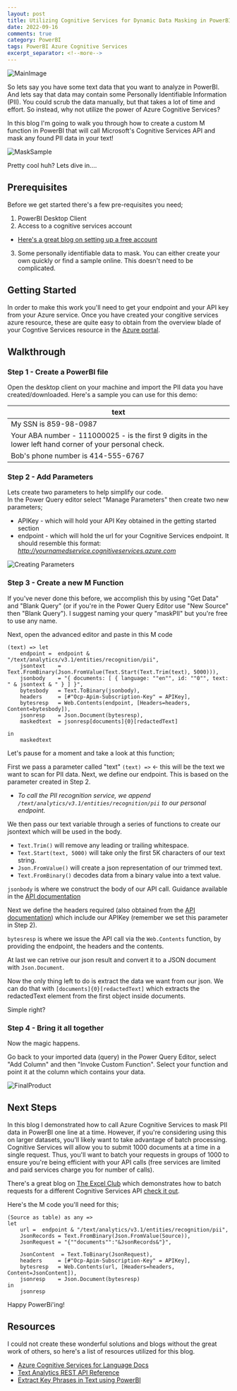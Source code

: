 ```yaml
---
layout: post
title: Utilizing Cognitive Services for Dynamic Data Masking in PowerBI
date: 2022-09-16
comments: true
category: PowerBI
tags: PowerBI Azure Cognitive Services
excerpt_separator: <!--more-->
---
```


![MainImage](/assets/images/PBI%20Dynamic%20Data%20Masking/Unleash%20True%20Power%20with%20PII%20Entity%20Recognition.png)

So lets say you have some text data that you want to analyze in PowerBI.  And lets say that data may contain some Personally Identifiable Information (PII).  You could scrub the data manually, but that takes a lot of time and effort.  So instead, why not utilize the power of Azure Cognitive Services?

<!--more-->

In this blog I'm going to walk you through how to create a custom M function in PowerBI that will call Microsoft's Cognitive Services API and mask any found PII data in your text!  

![MaskSample](/assets/images/PBI%20Dynamic%20Data%20Masking/MaskingSampleName.png)

Pretty cool huh?  Lets dive in....

## Prerequisites

Before we get started there's a few pre-requisites you need;

1. PowerBI Desktop Client
2. Access to a cognitive services account
- [Here's a great blog on setting up a free account](https://azure.microsoft.com/en-us/blog/start-building-with-azure-cognitive-services-for-free/)
3. Some personally identifiable data to mask.  You can either create your own quickly or find a sample online.  This doesn't need to be complicated.

## Getting Started

In order to make this work you'll need to get your endpoint and your API key from your Azure service. Once you have created your congitive services azure resource, these are quite easy to obtain from the overview blade of your Cogntive Services resource in the [Azure portal](https://portal.azure.com).

## Walkthrough

### Step 1 - Create a PowerBI file
Open the desktop client on your machine and import the PII data you have created/downloaded. 
Here's a sample you can use for this demo:

|text|
|------------|
|My SSN is 859-98-0987|
|Your ABA number - 111000025 - is the first 9 digits in the lower left hand corner of your personal check.|
|Bob's phone number is 414-555-6767|


### Step 2 - Add Parameters

Lets create two parameters to help simplify our code.  
In the Power Query editor select "Manage Parameters" then create two new parameters;
- APIKey - which will hold your API Key obtained in the getting started section
- endpoint - which will hold the url for your Cognitive Services endpoint.  It should resemble this format: 
*http://yournamedservice.cognitiveservices.azure.com*

![Creating Parameters](/assets/images/PBI%20Dynamic%20Data%20Masking/ManageParameters.png)

### Step 3 - Create a new M Function
If you've never done this before, we accomplish this by using "Get Data" and "Blank Query" (or if you're in the Power Query Editor use "New Source" then "Blank Query").  I suggest naming your query "maskPII" but you're free to use any name.

Next, open the advanced editor and paste in this M code

```
(text) => let
    endpoint =  endpoint & "/text/analytics/v3.1/entities/recognition/pii",
    jsontext    = Text.FromBinary(Json.FromValue(Text.Start(Text.Trim(text), 5000))),
    jsonbody    = "{ documents: [ { language: ""en"", id: ""0"", text: " & jsontext & " } ] }",
    bytesbody   = Text.ToBinary(jsonbody),
    headers     = [#"Ocp-Apim-Subscription-Key" = APIKey],
    bytesresp   = Web.Contents(endpoint, [Headers=headers, Content=bytesbody]),
    jsonresp    = Json.Document(bytesresp),
    maskedtext  = jsonresp[documents]{0}[redactedText]
    
in
    maskedtext

```

Let's pause for a moment and take a look at this function;

First we pass a parameter called "text" `(text) =>` <- this will be the text we want to scan for PII data.
Next, we define our endpoint.  This is based on the parameter created in Step 2.
- _To call the PII recognition service, we append `/text/analytics/v3.1/entities/recognition/pii` to our personal endpoint._

We then pass our text variable through a series of functions to create our jsontext which will be used in the body.
- `Text.Trim()` will remove any leading or trailing whitespace.
- `Text.Start(text, 5000)` will take only the first 5K characters of our text string.
- `Json.FromValue()` will create a json representation of our trimmed text.
- `Text.FromBinary()` decodes data from a binary value into a text value.

`jsonbody` is where we construct the body of our API call.  Guidance available in the [API documentation](https://docs.microsoft.com/en-us/rest/api/cognitiveservices-textanalytics/3.1preview4/entities-recognition-pii/entities-recognition-pii?tabs=HTTP)

Next we define the headers required (also obtained from the [API documentation](https://docs.microsoft.com/en-us/rest/api/cognitiveservices-textanalytics/3.1preview4/entities-recognition-pii/entities-recognition-pii?tabs=HTTP)) which include our APIKey (remember we set this parameter in Step 2).

`bytesresp` is where we issue the API call via the `Web.Contents` function, by providing the endpoint, the headers and the contents.

At last we can retrive our json result and convert it to a JSON document with `Json.Document`.

Now the only thing left to do is extract the data we want from our json.  We can do that with `[documents]{0}[redactedText]` which extracts the redactedText element from the first object inside documents.

Simple right?

### Step 4 - Bring it all together
Now the magic happens.

Go back to your imported data (query) in the Power Query Editor, select "Add Column" and then "Invoke Custom Function".  Select your function and point it at the column which contains your data.

![FinalProduct](/assets/images/PBI%20Dynamic%20Data%20Masking/FinalProduct.png)

## Next Steps

In this blog I demonstrated how to call Azure Cognitive Services to mask PII data in PowerBI one line at a time.  However, if you're considering using this on larger datasets, you'll likely want to take advantage of batch processing.  Cognitive Services will allow you to submit 1000 documents at a time in a single request.  Thus, you'll want to batch your requests in groups of 1000 to ensure you're being efficient with your API calls (free services are limited and paid services charge you for number of calls).

There's a great blog on [The Excel Club](https://theexcelclub.com) which demonstrates how to batch requests for a different Cognitive Services API [check it out](https://theexcelclub.com/extract-key-phrases-from-text/).

Here's the M code you'll need for this;
```
(Source as table) as any =>
let
    url =  endpoint & "/text/analytics/v3.1/entities/recognition/pii",
    JsonRecords = Text.FromBinary(Json.FromValue(Source)),
    JsonRequest = "{""documents"":"&JsonRecords&"}",

    JsonContent  = Text.ToBinary(JsonRequest),
    headers     = [#"Ocp-Apim-Subscription-Key" = APIKey],
    bytesresp   = Web.Contents(url, [Headers=headers, Content=JsonContent]),
    jsonresp    = Json.Document(bytesresp)
in
    jsonresp
```

Happy PowerBi'ing!

## Resources

I could not create these wonderful solutions and blogs without the great work of others, so here's a list of resources utilized for this blog.

- [Azure Cognitive Services for Language Docs](https://docs.microsoft.com/en-us/azure/cognitive-services/language-service/)
- [Text Analytics REST API Reference](https://docs.microsoft.com/en-us/rest/api/cognitiveservices-textanalytics/)
- [Extract Key Phrases in Text using PowerBI](https://docs.microsoft.com/en-us/azure/cognitive-services/language-service/key-phrase-extraction/tutorials/integrate-power-bi)
